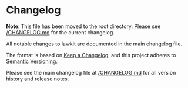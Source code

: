 # Changelog

**Note**: This file has been moved to the root directory. Please see [/CHANGELOG.md](../../CHANGELOG.md) for the current changelog.

All notable changes to lawkit are documented in the main changelog file.

The format is based on [Keep a Changelog](https://keepachangelog.com/en/1.0.0/),
and this project adheres to [Semantic Versioning](https://semver.org/spec/v2.0.0.html).

Please see the main changelog file at [/CHANGELOG.md](../../CHANGELOG.md) for all version history and release notes.